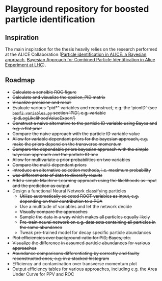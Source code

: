 # Playground repository for boosted particle identification

## Inspiration

The main inspiration for the thesis heavily relies on the research performed at the ALICE Collaboration ([Particle identification in ALICE: a Bayesian approach](https://arxiv.org/abs/1602.01392), [Bayesian Approach for Combined Particle Identification in Alice Experiment at LHC](https://cds.cern.ch/record/865616/files/p423.pdf)).

## Roadmap

* ~~Calculate a sensible ROC figure~~
* ~~Calculate and visualize the epsilon_PID matrix~~
* ~~Visualize precision and recall~~
* ~~Evaluate various "pid*" variables and reconstruct, e.g. the 'pionID' (see `basf2 variables.py` section 'PID', e.g. variable 'pidLogLikelihoodValueExpert')~~
* ~~Construct a naive alternative to the particle ID variable using Bayes and e.g. a flat prior~~
* ~~Compare the naive approach with the particle ID variable value~~
* ~~Allow for variable dependant priors for the bayesian approach, e.g. make the priors depend on the transverse momentum~~
* ~~Compare the dependable priors bayesian approach with the simple bayesian approach and the particle ID one~~
* ~~Allow for multivariate a prior probabilities on two variables~~
* ~~Compare the multi-dependant priors~~
* ~~Introduce an alternative selection methods, i.e. maximum probability~~
* ~~Use different sets of data to diversify results~~
* ~~Add a simple Machine Learning approach using the likelihoods as input and the prediction as output~~
* Design a functional Neural Network classifying particles
  * ~~Utilize automatically selected ROOT variables as input, e.g. depending on their contribution to a PCA~~
  * Use a multitude of variables and let the network decide
  * ~~Visually compare the approaches~~
  * ~~Sample the data in a way which makes all particles equally likely~~
  * ~~Pre-train neural network on e.g. data sets containing all particles in the same abundance~~
  * Tweak pre-trained model for decay specific particle abundances
* ~~Plot efficiencies over background-ratio for PID, Bayes, etc.~~
* ~~Visualize the difference in assumed particle abundances for various approaches~~
* ~~Abundance comparisons differentiating by correctly and faulty reconstructed ones, e.g. in a stacked histogram~~
* Efficiency and contamination over transverse momentum plot
* Output efficiency tables for various approaches, including e.g. the Area Under Curve for PPV and ROC
